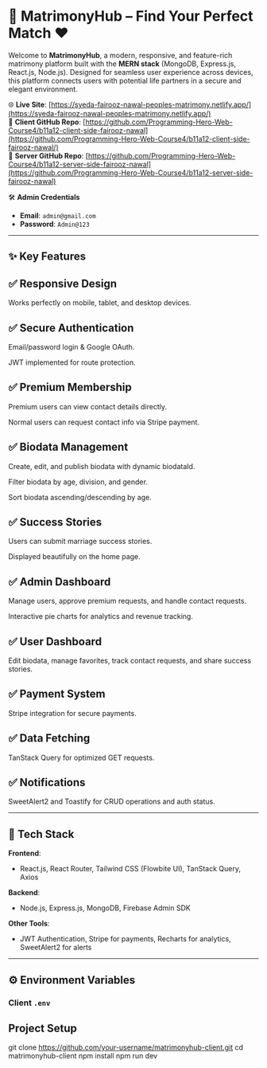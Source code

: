 # 💍 MatrimonyHub – Find Your Perfect Match ❤️

Welcome to **MatrimonyHub**, a modern, responsive, and feature-rich matrimony platform built with the **MERN stack** (MongoDB, Express.js, React.js, Node.js). Designed for seamless user experience across devices, this platform connects users with potential life partners in a secure and elegant environment.

🌐 **Live Site**: [https://syeda-fairooz-nawal-peoples-matrimony.netlify.app/](https://syeda-fairooz-nawal-peoples-matrimony.netlify.app/)  
📂 **Client GitHub Repo**: [https://github.com/Programming-Hero-Web-Course4/b11a12-client-side-fairooz-nawal](https://github.com/Programming-Hero-Web-Course4/b11a12-client-side-fairooz-nawal/)  
📂 **Server GitHub Repo**: [https://github.com/Programming-Hero-Web-Course4/b11a12-server-side-fairooz-nawal](https://github.com/Programming-Hero-Web-Course4/b11a12-server-side-fairooz-nawal)  

🛠️ **Admin Credentials**  
- **Email**: `admin@gmail.com`  
- **Password**: `Admin@123`
  

---

## ✨ Key Features

## ✅ Responsive Design

Works perfectly on mobile, tablet, and desktop devices.

## ✅ Secure Authentication

Email/password login & Google OAuth.

JWT implemented for route protection.

## ✅ Premium Membership

Premium users can view contact details directly.

Normal users can request contact info via Stripe payment.

## ✅ Biodata Management

Create, edit, and publish biodata with dynamic biodataId.

Filter biodata by age, division, and gender.

Sort biodata ascending/descending by age.

## ✅ Success Stories

Users can submit marriage success stories.

Displayed beautifully on the home page.

## ✅ Admin Dashboard

Manage users, approve premium requests, and handle contact requests.

Interactive pie charts for analytics and revenue tracking.

## ✅ User Dashboard

Edit biodata, manage favorites, track contact requests, and share success stories.

## ✅ Payment System

Stripe integration for secure payments.

## ✅ Data Fetching

TanStack Query for optimized GET requests.

## ✅ Notifications

SweetAlert2 and Toastify for CRUD operations and auth status.


---



## 🚀 Tech Stack

**Frontend**:  
- React.js, React Router, Tailwind CSS (Flowbite UI), TanStack Query, Axios  

**Backend**:  
- Node.js, Express.js, MongoDB, Firebase Admin SDK  

**Other Tools**:  
- JWT Authentication, Stripe for payments, Recharts for analytics, SweetAlert2 for alerts  

---

## ⚙️ Environment Variables

### Client `.env`

## Project Setup
git clone https://github.com/your-username/matrimonyhub-client.git
cd matrimonyhub-client
npm install
npm run dev
